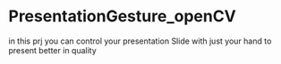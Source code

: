 # PresentationGesture_openCV
in this prj you can control your presentation Slide with just your hand to present better in quality 
